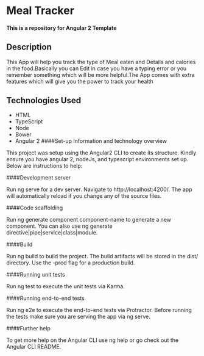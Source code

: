 # Meal Tracker
#### This is a repository for Angular 2 Template

## Description
This App will help you track the type of Meal eaten and Details and calories in the food.Basically you can Edit in case you have a typing error or you remember something which will be more helpful.The App comes with extra features which will give you the power to track your health

## Technologies Used
* HTML
* TypeScript
* Node
* Bower
* Angular 2
####Set-up Information and technology overview

This project was setup using the Angular2 CLI to create its structure. Kindly ensure you have angular 2, nodeJs, and typescript environments set up. Below are instructions to help:

####Development server

Run ng serve for a dev server. Navigate to http://localhost:4200/. The app will automatically reload if you change any of the source files.

####Code scaffolding

Run ng generate component component-name to generate a new component. You can also use ng generate directive|pipe|service|class|module.

####Build

Run ng build to build the project. The build artifacts will be stored in the dist/ directory. Use the -prod flag for a production build.

####Running unit tests

Run ng test to execute the unit tests via Karma.

####Running end-to-end tests

Run ng e2e to execute the end-to-end tests via Protractor. Before running the tests make sure you are serving the app via ng serve.

####Further help

To get more help on the Angular CLI use ng help or go check out the Angular CLI README.
